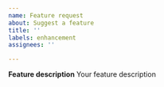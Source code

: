 ```yaml
---
name: Feature request
about: Suggest a feature
title: ''
labels: enhancement
assignees: ''

---
```


**Feature description**
Your feature description
